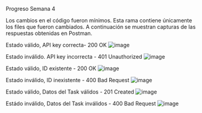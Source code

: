 Progreso Semana 4

Los cambios en el código fueron mínimos. Esta rama contiene únicamente los files que fueron cambiados. 
A continuación se muestran capturas de las respuestas obtenidas en Postman. 

Estado válido, API key correcta- 200 OK
![image](https://github.com/user-attachments/assets/255b9830-7128-4d35-803b-732db0b7df82)


Estado inválido. API key incorrecta - 401 Unauthorized
![image](https://github.com/user-attachments/assets/783f76b0-806f-49b9-a53e-0432afa092b0)


Estado válido, ID existente - 200 OK
![image](https://github.com/user-attachments/assets/c4a9bf02-4d03-4f2f-841f-2d0a9880280c)


Estado inválido, ID inexistente - 400 Bad Request
![image](https://github.com/user-attachments/assets/a5c1e509-595a-44b4-9746-eef180477685)


Estado válido, Datos del Task válidos - 201 Created
![image](https://github.com/user-attachments/assets/ffa3ad23-bea4-4ecf-bb97-90432f959cb1)


Estádo inválido, Datos del Task inválidos - 400 Bad Request
![image](https://github.com/user-attachments/assets/805cf038-c379-42b9-9c09-8123e7d66356)
